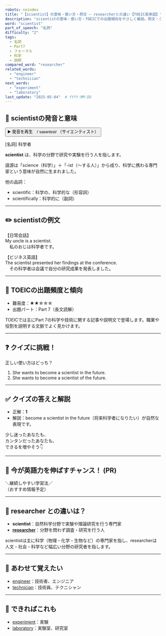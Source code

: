 ```yaml
---
robots: noindex
title: "【scientist】の意味・使い方・例文 ― researcherとの違い【TOEIC英単語】"
description: "scientistの意味・使い方・TOEICでの出題傾向をやさしく解説。例文・クイズ付きでresearcherとの違いもわかりやすく学べます。"
word: "scientist"
part_of_speech: "名詞"
difficulty: "2"
tags:
  - 名詞
  - Part7
  - フォーマル
  - 科学
  - 説明
compared_word: "researcher"
related_words:
  - "engineer"
  - "technician"
next_words:
  - "experiment"
  - "laboratory"
last_update: "2025-05-04"  # YYYY-MM-DD
---
```


## 🔰 scientistの発音と意味

<button class="play-audio" onclick="playTTS('scientist')">
  <span class="play-audio-main">
    ▶️ 発音を再生　/ˈsaɪəntɪst/
  </span>
  <span class="play-audio-sub">
    （サイエンティスト）
  </span>
</button>

[名詞] 科学者

**scientist** は、科学の分野で研究や実験を行う人を指します。

語源は「science（科学）」＋「-ist（～する人）」から成り、科学に携わる専門家という意味が自然に生まれました。

他の品詞：  
- scientific：科学の、科学的な（形容詞）
- scientifically：科学的に（副詞）

---

## ✏️ scientistの例文

【日常会話】  
My uncle is a scientist.  
　私のおじは科学者です。

【ビジネス英語】  
The scientist presented her findings at the conference.  
　その科学者は会議で自分の研究成果を発表しました。

---

## 🎯 TOEICの出題頻度と傾向

- 難易度：★★☆☆☆
- 出題パート：Part 7（長文読解）

TOEICでは主にPart 7の科学や技術に関する記事や説明文で登場します。職業や役割を説明する文脈でよく見かけます。

---

## ❓ クイズに挑戦！

正しい使い方はどっち？

1. She wants to become a scientist in the future.  
2. She wants to become a scientist of the future.

---

## ✅ クイズの答えと解説

- 正解：**1**
- 解説：become a scientist in the future（将来科学者になりたい）が自然な表現です。

少し迷ったあなたも、  
カンタンだったあなたも、  
できるを増やそう👇️

---

## 🚀 今が英語力を伸ばすチャンス！ (PR)

<div class="info-center">
＼継続しやすい学習法／<br>  
（おすすめ情報予定）
</div>

---

## 🤔  researcher との違いは？

- **scientist**：自然科学分野で実験や理論研究を行う専門家
- **[researcher](/researcher)**：分野を問わず調査・研究を行う人

scientistは主に科学（物理・化学・生物など）の専門家を指し、researcherは人文・社会・科学など幅広い分野の研究者を指します。

---

## 🧩 あわせて覚えたい

- [engineer](/engineer)：技術者、エンジニア
- [technician](/technician)：技術員、テクニシャン

---

## 📖 できればこれも

- [experiment](/experiment)：実験
- [laboratory](/laboratory)：実験室、研究室

<!-- cvid: aid24_bid09 -->
